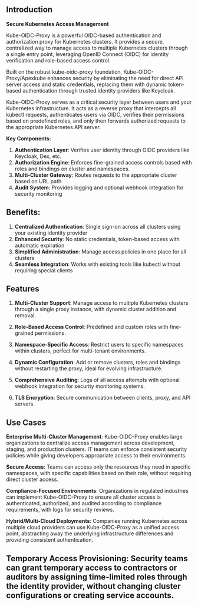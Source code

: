 ##  Introduction

**Secure Kubernetes Access Management**

Kube-OIDC-Proxy is a powerful OIDC-based authentication and authorization proxy for Kubernetes clusters. It provides a secure, centralized way to manage access to multiple Kubernetes clusters through a single entry point, leveraging OpenID Connect (OIDC) for identity verification and role-based access control.

Built on the robust kube-oidc-proxy foundation, Kube-OIDC-Proxy/Apexkube enhances security by eliminating the need for direct API server access and static credentials, replacing them with dynamic token-based authentication through trusted identity providers like Keycloak.

Kube-OIDC-Proxy serves as a critical security layer between users and your Kubernetes infrastructure. It acts as a reverse proxy that intercepts all kubectl requests, authenticates users via OIDC, verifies their permissions based on predefined roles, and only then forwards authorized requests to the appropriate Kubernetes API server.

**Key Components:**

1. **Authentication Layer**: Verifies user identity through OIDC providers like Keycloak, Dex, etc.
2. **Authorization Engine**: Enforces fine-grained access controls based with roles and bindings on cluster and namespaces.
3. **Multi-Cluster Gateway**: Routes requests to the appropriate cluster based on URL path
4. **Audit System**: Provides logging and optional webhook integration for security monitoring

##  Benefits:

1. **Centralized Authentication**: Single sign-on across all clusters using your existing identity provider
2. **Enhanced Security**: No static credentials, token-based access with automatic expiration
3. **Simplified Administration**: Manage access policies in one place for all clusters
4. **Seamless Integration**: Works with existing tools like kubectl without requiring special clients


## Features

1. **Multi-Cluster Support**: Manage access to multiple Kubernetes clusters through a single proxy instance, with dynamic cluster addition and removal.

2. **Role-Based Access Control**: Predefined and custom roles with fine-grained permissions.

3. **Namespace-Specific Access**: Restrict users to specific namespaces within clusters, perfect for multi-tenant environments.

4. **Dynamic Configuration**: Add or remove clusters, roles and bindings without restarting the proxy, ideal for evolving infrastructure.

5. **Comprehensive Auditing**: Logs of all access attempts with optional webhook integration for security monitoring systems.

6. **TLS Encryption**: Secure communication between clients, proxy, and API servers.

## Use Cases

**Enterprise Multi-Cluster Management**:
Kube-OIDC-Proxy enables large organizations to centralize access management across development, staging, and production clusters. IT teams can enforce consistent security policies while giving developers appropriate access to their environments.

**Secure Access**:
Teams can access only the resources they need in specific namespaces, with specific capabilities based on their role, without requiring direct cluster access.

**Compliance-Focused Environments**:
Organizations in regulated industries can implement Kube-OIDC-Proxy to ensure all cluster access is authenticated, authorized, and audited according to compliance requirements, with logs for security reviews.

**Hybrid/Multi-Cloud Deployments**:
Companies running Kubernetes across multiple cloud providers can use Kube-OIDC-Proxy as a unified access point, abstracting away the underlying infrastructure differences and providing consistent authentication.

**Temporary Access Provisioning**:
Security teams can grant temporary access to contractors or auditors by assigning time-limited roles through the identity provider, without changing cluster configurations or creating service accounts.
---